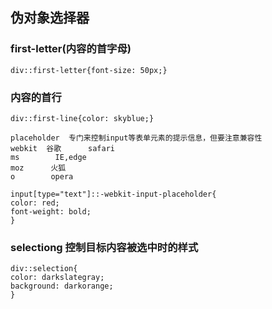 ## 伪对象选择器

### first-letter(内容的首字母)
```
div::first-letter{font-size: 50px;}
```
### 内容的首行
```
div::first-line{color: skyblue;}
```
```
placeholder  专门来控制input等表单元素的提示信息，但要注意兼容性
webkit  谷歌      safari
ms        IE,edge
moz      火狐
o        opera

input[type="text"]::-webkit-input-placeholder{
color: red;
font-weight: bold;
}
```

### selectiong  控制目标内容被选中时的样式
```
div::selection{
color: darkslategray;
background: darkorange;
}
```